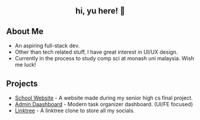 ## <div align="center">hi, yu here! 👾</div>

## About Me
* An aspiring full-stack dev.
* Other than tech related stuff, I have great interest in UI/UX design.
* Currently in the process to study comp sci at monash uni malaysia. Wish me luck!

## Projects
* [School Website](https://yusei07.github.io/regents-v2/) - A website made during my senior high cs final project.
* [Admin Daashboard](https://yusei07.github.io/admin-dashboard/) - Modern task organizer dashboard. (UI/FE focused)
* [Linktree](https://yusei07.github.io/linktree-clone/) - A linktree clone to store all my socials.
